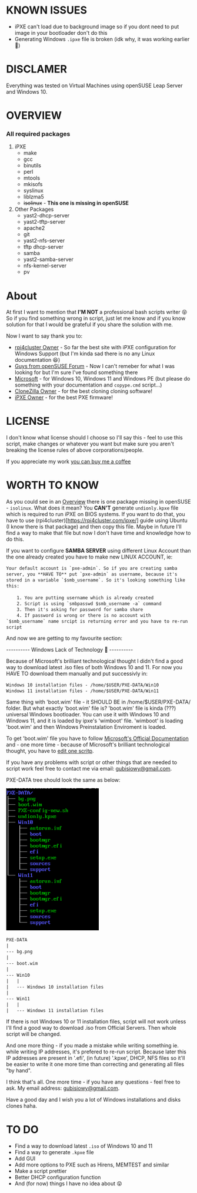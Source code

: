# KNOWN ISSUES
- iPXE can't load due to background image so if you dont need to put image in your bootloader don't do this
- Generating Windows `.ipxe` file is broken (idk why, it was working earlier 🤔)

# DISCLAMER
Everything was tested on Virtual Machines using openSUSE Leap Server and Windows 10.

# OVERVIEW
### All required packages
1. iPXE
	- make
	- gcc
	- binutils
	- perl
	- mtools
	- mkisofs
	- syslinux
	- liblzma5
	- ~~isolinux~~ - **This one is missing in openSUSE**
2. Other Packages
	- yast2-dhcp-server 
	- yast2-tftp-server 
	- apache2 
	- git 
	- yast2-nfs-server 
	- tftp dhcp-server 
	- samba 
	- yast2-samba-server 
	- nfs-kernel-server 
	- pv

# About
At first I want to mention that **I'M NOT** a professional bash scripts writer 😝 So if you find something wrong in script, just let me know and if you know solution for that I would be grateful if you share the solution with me.

Now I want to say thank you to:
- [rpi4cluster Owner](https://rpi4cluster.com/) - So far the best site with iPXE configuration for Windows Support (but I'm kinda sad there is no any Linux documentation 😆)
- [Guys from openSUSE Forum](https://forums.opensuse.org/) - Now I can't remeber for what I was looking for but I'm sure I've found something there
- [Microsoft](https://www.microsoft.com) - for Windows 10, Windows 11 and Windows PE (but please do something with your documentation and `copype.cmd` script...)
- [CloneZilla Owner](https://clonezilla.org/) - for the best cloning cloning software!
- [iPXE Owner](ipxe.org) - for the best PXE firmware!

# LICENSE
I don't know what license should I choose so I'll say this - feel to use this script, make changes or whatever you want but make sure you aren't breaking the license rules of above corporations/people.

If you appreciate my work [you can buy me a coffee](https://help.buymeacoffee.com/en/)

# WORTH TO KNOW

As you could see in an [Overview](#overview) there is one package missing in openSUSE - `isolinux`. What does it mean? You **CAN'T** generate `undionly.kpxe` file which is required to run iPXE on BIOS systems. If you want to do that, you have to use (rpi4cluster)[https://rpi4cluster.com/ipxe/] guide using Ubuntu (I know there is that package) and then copy this file. Maybe in future I'll find a way to make that file but now I don't have time and knowledge how to do this.

If you want to configure **SAMBA SERVER** using different Linux Account than the one already created you have to make new LINUX ACCOUNT, ie:

	Your default account is `pxe-admin`. So if you are creating samba server, you **HAVE TO** put `pxe-admin` as username, because it's stored in a variable `$smb_username`. So it's looking something like this:

		1. You are putting username which is already created
		2. Script is using `smbpasswd $smb_username -a` command
		3. Then it's asking for password for samba share
		4. If password is wrong or there is no account with `$smb_username` name srcipt is returning error and you have to re-run script

And now we are getting to my favourite section:

---------- Windows Lack of Technology 🤣 ----------

Because of Microsoft's brilliant technological thought I didn't find a good way to download latest .iso files of both Windows 10 and 11. For now you HAVE TO download them manually and put successivly in:

	Windows 10 installation files - /home/$USER/PXE-DATA/Win10
	Windows 11 installation files - /home/$USER/PXE-DATA/Win11

Same thing with 'boot.wim' file - it SHOULD BE in /home/$USER/PXE-DATA/ folder. But what exactly 'boot.wim' file is? 
'boot.wim' file is kinda (???) universal Windows bootloader. You can use it with Windows 10 and Windows 11, and it is loaded by ipxe's 'wimboot' file. 'wimboot' is loading 'boot.wim' and then Windows Preinstalation Enviroment is loaded.

To get 'boot.wim' file you have to follow [Microsoft's Official Documentation](https://learn.microsoft.com/pl-pl/windows-hardware/manufacture/desktop/download-winpe--windows-pe?view=windows-11) and - one more time - because of Microsoft's brilliant technological thought, you have to [edit one scritp](https://777notes.wordpress.com/2013/10/21/winpe-the-following-processor-architecture-was-not-found-amd64/).

If you have any problems with script or other things that are needed to script work feel free to contact me via email: gubisiowy@gmail.com.

PXE-DATA tree should look the same as below:

![PXE-DATA TREE](image-1.png)
```
PXE-DATA
|
--- bg.png
|
--- boot.wim
|
--- Win10
|   |
|   --- Windows 10 installation files
|
--- Win11
|   |
|   --- Windows 11 installation files
```
If there is not Windows 10 or 11 installation files, script will not work unless I'll find a good way to download .iso from Official Servers. Then whole script will be changed.

And one more thing - if you made a mistake while writing something ie. while writing IP addresses, it's prefered to re-run script. Because later this IP addresses are present in '.efi', (in future) '.kpxe', DHCP, NFS files so it'll be easier to write it one more time than correcting and generating all files "by hand".

I think that's all. One more time - if you have any questions - feel free to ask. My email address: gubisiowy@gmail.com.

Have a good day and I wish you a lot of Windows installations and disks clones haha.

# TO DO
- Find a way to download latest `.iso` of Windows 10 and 11
- Find a way to generate `.kpxe` file
- Add GUI
- Add more options to PXE such as Hirens, MEMTEST and similar
- Make a script prettier
- Better DHCP configuration function
- And (for now) things I have no idea about 😝
